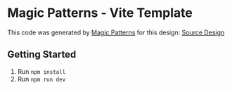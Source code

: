 # Magic Patterns - Vite Template

This code was generated by [Magic Patterns](https://magicpatterns.com) for this design: [Source Design](https://www.magicpatterns.com/c/ktdhszzc4b8ygg6rhrxwgy)

## Getting Started

1. Run `npm install`
2. Run `npm run dev`

